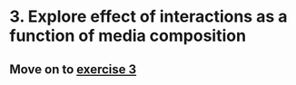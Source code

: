 # 3. Explore effect of interactions as a function of media composition

## Move on to [exercise 3](https://github.com/franciscozorrilla/EMBOMicroCom/blob/main/exercises/exercise_4.md)
